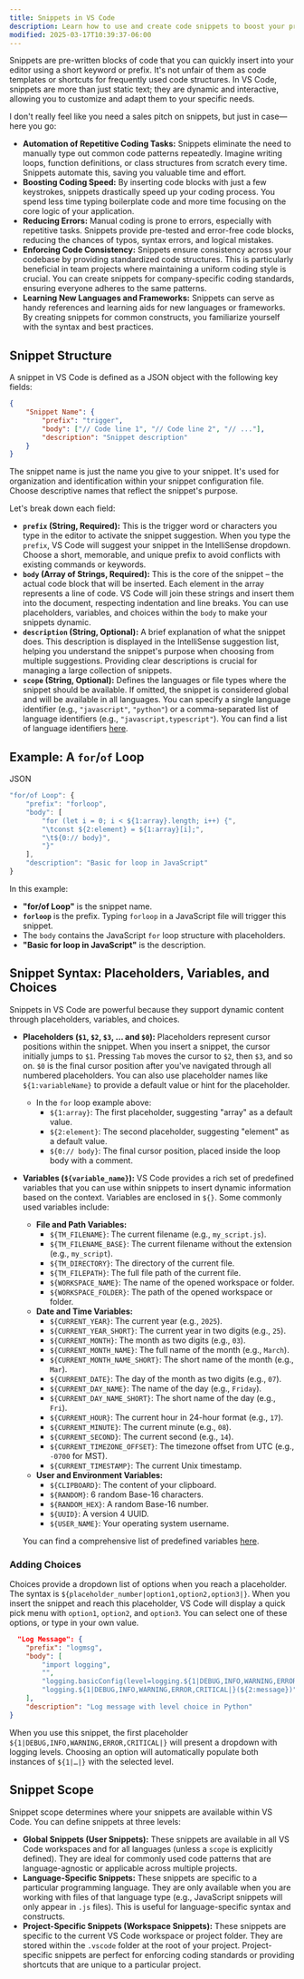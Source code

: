 ```yaml
---
title: Snippets in VS Code
description: Learn how to use and create code snippets to boost your productivity with reusable code templates
modified: 2025-03-17T10:39:37-06:00
---
```


Snippets are pre-written blocks of code that you can quickly insert into your editor using a short keyword or prefix. It's not unfair of them as code templates or shortcuts for frequently used code structures. In VS Code, snippets are more than just static text; they are dynamic and interactive, allowing you to customize and adapt them to your specific needs.

I don't really feel like you need a sales pitch on snippets, but just in case—here you go:

- **Automation of Repetitive Coding Tasks:** Snippets eliminate the need to manually type out common code patterns repeatedly. Imagine writing loops, function definitions, or class structures from scratch every time. Snippets automate this, saving you valuable time and effort.
- **Boosting Coding Speed:** By inserting code blocks with just a few keystrokes, snippets drastically speed up your coding process. You spend less time typing boilerplate code and more time focusing on the core logic of your application.
- **Reducing Errors:** Manual coding is prone to errors, especially with repetitive tasks. Snippets provide pre-tested and error-free code blocks, reducing the chances of typos, syntax errors, and logical mistakes.
- **Enforcing Code Consistency:** Snippets ensure consistency across your codebase by providing standardized code structures. This is particularly beneficial in team projects where maintaining a uniform coding style is crucial. You can create snippets for company-specific coding standards, ensuring everyone adheres to the same patterns.
- **Learning New Languages and Frameworks:** Snippets can serve as handy references and learning aids for new languages or frameworks. By creating snippets for common constructs, you familiarize yourself with the syntax and best practices.

## Snippet Structure

A snippet in VS Code is defined as a JSON object with the following key fields:

```json
{
	"Snippet Name": {
		"prefix": "trigger",
		"body": ["// Code line 1", "// Code line 2", "// ..."],
		"description": "Snippet description"
	}
}
```

The snippet name is just the name you give to your snippet. It's used for organization and identification within your snippet configuration file. Choose descriptive names that reflect the snippet's purpose.

Let's break down each field:

- **`prefix` (String, Required):** This is the trigger word or characters you type in the editor to activate the snippet suggestion. When you type the `prefix`, VS Code will suggest your snippet in the IntelliSense dropdown. Choose a short, memorable, and unique prefix to avoid conflicts with existing commands or keywords.
- **`body` (Array of Strings, Required):** This is the core of the snippet – the actual code block that will be inserted. Each element in the array represents a line of code. VS Code will join these strings and insert them into the document, respecting indentation and line breaks. You can use placeholders, variables, and choices within the `body` to make your snippets dynamic.
- **`description` (String, Optional):** A brief explanation of what the snippet does. This description is displayed in the IntelliSense suggestion list, helping you understand the snippet's purpose when choosing from multiple suggestions. Providing clear descriptions is crucial for managing a large collection of snippets.
- **`scope` (String, Optional):** Defines the languages or file types where the snippet should be available. If omitted, the snippet is considered global and will be available in all languages. You can specify a single language identifier (e.g., `"javascript"`, `"python"`) or a comma-separated list of language identifiers (e.g., `"javascript,typescript"`). You can find a list of language identifiers [here](https://www.google.com/url?sa=E&source=gmail&q=https://code.visualstudio.com/docs/languages/identifiers&authuser=1).

## Example: A `for`/`of` Loop

JSON

```ts
"for/of Loop": {
    "prefix": "forloop",
    "body": [
        "for (let i = 0; i < ${1:array}.length; i++) {",
        "\tconst ${2:element} = ${1:array}[i];",
        "\t${0:// body}",
        "}"
    ],
    "description": "Basic for loop in JavaScript"
}
```

In this example:

- **"for/of Loop"** is the snippet name.
- **`forloop`** is the prefix. Typing `forloop` in a JavaScript file will trigger this snippet.
- The `body` contains the JavaScript `for` loop structure with placeholders.
- **"Basic for loop in JavaScript"** is the description.

## Snippet Syntax: Placeholders, Variables, and Choices

Snippets in VS Code are powerful because they support dynamic content through placeholders, variables, and choices.

- **Placeholders (`$1`, `$2`, `$3`, … and `$0`):** Placeholders represent cursor positions within the snippet. When you insert a snippet, the cursor initially jumps to `$1`. Pressing `Tab` moves the cursor to `$2`, then `$3`, and so on. `$0` is the final cursor position after you've navigated through all numbered placeholders. You can also use placeholder names like `${1:variableName}` to provide a default value or hint for the placeholder.
  - In the `for` loop example above:
    - `${1:array}`: The first placeholder, suggesting "array" as a default value.
    - `${2:element}`: The second placeholder, suggesting "element" as a default value.
    - `${0:// body}`: The final cursor position, placed inside the loop body with a comment.
- **Variables (`${variable_name}`):** VS Code provides a rich set of predefined variables that you can use within snippets to insert dynamic information based on the context. Variables are enclosed in `${}`. Some commonly used variables include:
  - **File and Path Variables:**
    - `${TM_FILENAME}`: The current filename (e.g., `my_script.js`).
    - `${TM_FILENAME_BASE}`: The current filename without the extension (e.g., `my_script`).
    - `${TM_DIRECTORY}`: The directory of the current file.
    - `${TM_FILEPATH}`: The full file path of the current file.
    - `${WORKSPACE_NAME}`: The name of the opened workspace or folder.
    - `${WORKSPACE_FOLDER}`: The path of the opened workspace or folder.
  - **Date and Time Variables:**
    - `${CURRENT_YEAR}`: The current year (e.g., `2025`).
    - `${CURRENT_YEAR_SHORT}`: The current year in two digits (e.g., `25`).
    - `${CURRENT_MONTH}`: The month as two digits (e.g., `03`).
    - `${CURRENT_MONTH_NAME}`: The full name of the month (e.g., `March`).
    - `${CURRENT_MONTH_NAME_SHORT}`: The short name of the month (e.g., `Mar`).
    - `${CURRENT_DATE}`: The day of the month as two digits (e.g., `07`).
    - `${CURRENT_DAY_NAME}`: The name of the day (e.g., `Friday`).
    - `${CURRENT_DAY_NAME_SHORT}`: The short name of the day (e.g., `Fri`).
    - `${CURRENT_HOUR}`: The current hour in 24-hour format (e.g., `17`).
    - `${CURRENT_MINUTE}`: The current minute (e.g., `08`).
    - `${CURRENT_SECOND}`: The current second (e.g., `14`).
    - `${CURRENT_TIMEZONE_OFFSET}`: The timezone offset from UTC (e.g., `-0700` for MST).
    - `${CURRENT_TIMESTAMP}`: The current Unix timestamp.
  - **User and Environment Variables:**
    - `${CLIPBOARD}`: The content of your clipboard.
    - `${RANDOM}`: 6 random Base-16 characters.
    - `${RANDOM_HEX}`: A random Base-16 number.
    - `${UUID}`: A version 4 UUID.
    - `${USER_NAME}`: Your operating system username.

  You can find a comprehensive list of predefined variables [here](https://www.google.com/search?q=https://code.visualstudio.com/docs/editor/userdefinedsnippets%23_variables&authuser=1).

### Adding Choices

Choices provide a dropdown list of options when you reach a placeholder. The syntax is `${placeholder_number|option1,option2,option3|}`. When you insert the snippet and reach this placeholder, VS Code will display a quick pick menu with `option1`, `option2`, and `option3`. You can select one of these options, or type in your own value.

```json
  "Log Message": {
    "prefix": "logmsg",
    "body": [
        "import logging",
        "",
        "logging.basicConfig(level=logging.${1|DEBUG,INFO,WARNING,ERROR,CRITICAL|})",
        "logging.${1|DEBUG,INFO,WARNING,ERROR,CRITICAL|}(${2:message})"
    ],
    "description": "Log message with level choice in Python"
}
```

When you use this snippet, the first placeholder `${1|DEBUG,INFO,WARNING,ERROR,CRITICAL|}` will present a dropdown with logging levels. Choosing an option will automatically populate both instances of `${1|…|}` with the selected level.

## Snippet Scope

Snippet scope determines where your snippets are available within VS Code. You can define snippets at three levels:

- **Global Snippets (User Snippets):** These snippets are available in all VS Code workspaces and for all languages (unless a `scope` is explicitly defined). They are ideal for commonly used code patterns that are language-agnostic or applicable across multiple projects.
- **Language-Specific Snippets:** These snippets are specific to a particular programming language. They are only available when you are working with files of that language type (e.g., JavaScript snippets will only appear in `.js` files). This is useful for language-specific syntax and constructs.
- **Project-Specific Snippets (Workspace Snippets):** These snippets are specific to the current VS Code workspace or project folder. They are stored within the `.vscode` folder at the root of your project. Project-specific snippets are perfect for enforcing coding standards or providing shortcuts that are unique to a particular project.
